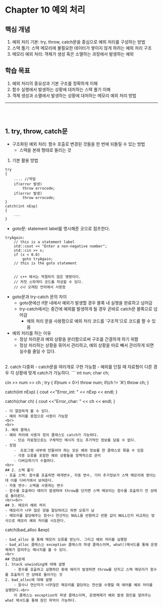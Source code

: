 # Chapter 10 예외 처리
## 핵심 개념
1. 예외 처리 기본: try, throw, catch문을 중심으로 예외 처리를 구성하는 방법
2. 스택 풀기: 스택 메모리에 불필요한 데이터가 쌓이지 않게 하려는 예외 처리 구조
3. 메모리 예외 처리: 객체가 생성 혹은 소멸하는 과정에서 발생하는 예외
## 학습 목표
1.	예외 처리의 중요성과 기본 구조를 정확하게 이해
2.	함수 실행에서 발생하는 상황에 대처하는 스택 풀기 이해
3.	객체 생성과 소멸에서 발생하는 상황에 대처하는 메모리 예외 처리 방법
--------------
<br><br>

## 1. try, throw, catch문
-  구조화된 예외 처리: 함수 호출로 변경된 것들을 한 번에 되돌릴 수 있는 방법
    - 스택을 본래 형태로 돌리는 것<br>
1. 기본 활용 방법
```
try
{
    .... //작업
    if(error 발생)
        throw errocode;
    if(error 발생)
        throw errocode;
}
catch(int nExp)
{
    ...
}
```
- goto문: statement label를 명시해준 곳으로 점프한다. 

```
tryAgain: 
    // this is a statement label
    std::cout << "Enter a non-negative number"; 
    std::cin >> x;
    if (x < 0.0)
        goto tryAgain;
    // this is the goto statement


    // c++ 에서는 적절하지 않은 명령이다.
    // 자칫 스파게티 코드를 작성할 수 있다.
    // c나 오래된 언어에서 사용함
```
- goto문과 try-catch 문의 차이
    * goto문에선 if문 내에서 예외가 발생할 경우 블록 내 실행을 완료하고 넘어감
    - try-catch에서는 중간에 예외를 발생하게 될 경우 곧바로 catch문 블록으로 넘어감
        - 예외 처리 문을 사용함으로 예외 처리 코드를 '구조적'으로 코드를 짤 수 있음
- 예외 처리를 하는 이유
    - 정상 처리문과 예외 상황을 분리함으로써 구조를 간결하게 하기 위함
    - 정상 처리하는 상황을 묶어서 관리하고, 예외 상황을 따로 빼서 관리하게 되면 실수를 줄일 수 있다.
<br>
2. catch 다중화
- catch문을 여러개로 구현 가능함
- 예외를 던질 때 자료형이 다른 경우 각 상황에 맞게 catch가 가능하다.
```
int nun;
char ch;

cin >> num >> ch ;
try
{
    if(num < 0>)
        throw num;
    if(ch != 'A')
        throw ch;
}

catch(int nExp)
{
    cout <<"Error_int: " << nExp << endl;
}

catch(char ch)
{
    cout <<"Error_char: " << ch << endl;
}
```
- 더 깔끔하게 볼 수 있다.
- 예외 처리를 중첩으로 사용이 가능함
<br>
<br>
3. 예외 클래스
- 예외 처리에 사용자 정의 클래스도 catch가 가능하다.
    - 단순 자료형으로는 구체적인 메시지 또는 추가적인 정보를 담을 수 없다.
- 장점
    -  프로그램 내부에 만들어야 하는 모든 예외 정보를 한 클래스로 묶을 수 있음
    - 각종 오류를 포함한 예외 상황들을 정책적으로 관리
    - 디버깅하기가 수월하다.
<br>
## 2. 스택 풀기
- 호출 스택: 함수를 호출하면 매개변수, 자동 변수, 기타 추가정보가 스택 메모리에 쌓이는데 이를 디버거에서 보여준다.
- 자동 변수: 스택을 사용하는 변수
- 함수를 호출하다 에러가 발생하여 throw를 던지면 스택 메모리는 함수를 호출하기 전 상태로 돌아온다.
<br><br>
## 3. 메모리 예외 처리
- 메모리가 너무 많은 양을 할당하려고 하면 오류가 남
- 메모리를 할당해주는 함수나 연산자는 NULL을 반환하고 반환 값이 NULL인지 비교하는 방식으로 메모리 예외 처리를 시도한다.
```
catch(bad_alloc &exp)
```
- bad_alloc 을 통해 메모리 오류를 받는다. 그리고 예외 처리를 실행함
- bad_alloc 클래스는 exception 클래스의 파생 클래스이며, what()메서드를 통해 운영체제가 알려주는 메시지를 볼 수 있다.
<br>
## 연습문제
1. Stack unwinding에 대해 설명
    - 함수를 호출하고 실행하던 중에 에러가 발생하면 throw를 던지고 스택 메모리가 함수를 호출하기 전 상태로 돌아가는 것
2. bad_alloc에 대해 설명
    - 함수나 연산자가 너무많은 메모리를 할당하는 연산을 수행할 때 에러를 예외 처리를 실행한다.<br>
    이 클래스는 exception의 파생 클래스이며, 운영체제가 예외 발생 원인을 알려주는 what 메서드를 통해 원인 파악이 가능하다.
